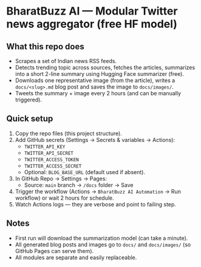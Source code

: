 # BharatBuzz AI — Modular Twitter news aggregator (free HF model)

## What this repo does
- Scrapes a set of Indian news RSS feeds.
- Detects trending topic across sources, fetches the articles, summarizes into a short 2-line summary using Hugging Face summarizer (free).
- Downloads one representative image (from the article), writes a `docs/<slug>.md` blog post and saves the image to `docs/images/`.
- Tweets the summary + image every 2 hours (and can be manually triggered).

## Quick setup
1. Copy the repo files (this project structure).
2. Add GitHub secrets (Settings → Secrets & variables → Actions):
   - `TWITTER_API_KEY`
   - `TWITTER_API_SECRET`
   - `TWITTER_ACCESS_TOKEN`
   - `TWITTER_ACCESS_SECRET`
   - Optional: `BLOG_BASE_URL` (default used if absent).
3. In GitHub Repo → Settings → Pages:
   - Source: `main` branch → `/docs` folder → Save
4. Trigger the workflow (Actions → `BharatBuzz AI Automation` → Run workflow) or wait 2 hours for schedule.
5. Watch Actions logs — they are verbose and point to failing step.

## Notes
- First run will download the summarization model (can take a minute).
- All generated blog posts and images go to `docs/` and `docs/images/` (so GitHub Pages can serve them).
- All modules are separate and easily replaceable.

